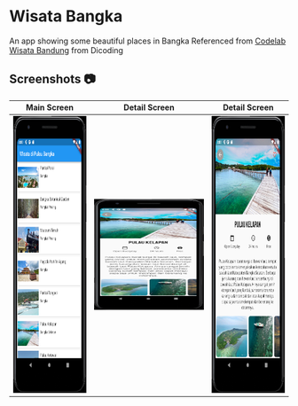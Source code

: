 # Wisata Bangka
An app showing some beautiful places in Bangka
Referenced from [Codelab Wisata Bandung](https://www.dicoding.com/academies/159) from Dicoding

## Screenshots 📷
Main Screen | Detail Screen | Detail Screen
:----------:|:-------------:|:--------:
<img src="/dicoding_wisata_bangka/images/screenshot/main_page.png" width=300 height=500/> | <img src="/dicoding_wisata_bangka/images/screenshot/example1.png" width=500 height=200/> | <img src="/dicoding_wisata_bangka/images/screenshot/example2.png"  width=300 height=500/>
